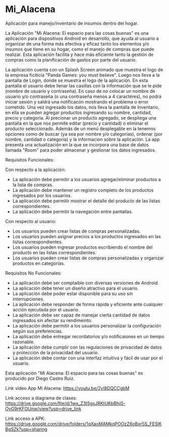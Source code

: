 # Mi_Alacena
Aplicación para manejo/inventario de insumos dentro del hogar.

La Aplicación "Mi Alacena: El espacio para las cosas buenas" es una aplicación para dispositivos Android en desarrollo, que ayuda al usuario a organizar de una forma más efectiva y eficaz tanto los elementos
y/o insumos que tiene en su hogar, como el manejo de compras que puede realizar. 
Esta aplicación facilita y hace más eficiente tanto la gestión de compras como la planificación de gastos por parte del usuario.

La aplicación cuenta con un Splash Screen animado que muestra el logo de la empresa ficiticia "Panda Games: you must beiieve". 
Luego nos lleva a la pantalla de Login, donde se muestra el logo de la aplicación. En esta pantalla el usuario debe llenar las casillas con la información que se le pide (nombre de usuario y contraseña).
En caso de no colocar un nombre de usuario y/o contraseña (o una contraseña menos a 4 caractéres), no podrá iniciar sesión y saldrá una notificacón mostrando el problema o error cometido.
Una vez ingresado los datos, nos lleva la pantalla de Inventario, en ella se pueden agregar productos ingresando su nombre, cantidad, precio y categoría. Al precionar un producto agregado, se despliega una pantalla en la que nos permite editar (precio y cantidad) o eliminar el producto seleccionado. Además de un menú desplegable en la tenemos opciones como de buscar (ya sea por nombre y/o categorías), ordenar (por nombre, cantidad o categoría) y la informacion sobre la aplicación. 
La app presenta una actualización en la que se incorpora una base de datos llamada "Room" para poder almacenar y gestionar los datos ingresados.


Requisitos Funcionales:

Con respecto a la aplicación:
- La aplicación debe permitir a los usuarios agregar/eliminar productos a la lista de compras.
- La aplicación debe mantener un registro completo de los productos ingresados por los usuarios.
- La aplicación debe permitir mostrar el detalle del producto de las listas correspondientes.
- La aplicación debe permitir la navegación entre pantallas.

Con respecto al usuario:
- Los usuarios pueden crear listas de compras personalizadas.
- Los usuarios pueden asignar precios a los productos ingresados en las listas correspondientes.
- Los usuarios pueden ingresar productos escribiendo el nombre del producto en las listas correspondientes.
- Los usuarios pueden crear listas de compras personalizadas y organizar productos en categorías.

Requisitos No Funcionales:

- La aplicación debe ser comptaible con diversas versiones de Android.
- La aplicación debe tener un diseño atractivo para el usuario.
- La aplicación debe poder estar disponible para su uso sin interrupciones.
- La aplicación debe responder de forma rápida y eficiente ante cualquier acción ejecutada por el usuario.
- La aplicación debe ser capaz de manejar cierta cantidad de datos ingresados sin afectar su rendimeinto.
- La aplicación debe permitir a los usuarios personalizar la configuración según sus preferencias.
- La aplicación debe entregar recordatorios y/o notificaiones en un tiempo razonable.
- La aplicación debe cumplir con las regulaciones de privacidad de datos y protección de la privacidad del usuario.
- La aplicación debe contar con una interfaz intuitiva y fácil de usar por el usuario.

Esta aplicación "Mi Alacena: El espacio para las cosas buenas" es producido por Diego Castro Ruiz. 

Link video App Mi Alacena: https://youtu.be/2yl8DQCCgbM

Link acceso a diagrama de clases: https://drive.google.com/file/d/1wx_Z3t5gsJRKtUKbBhiG-OyG9rKFOUnw/view?usp=drive_link

Link acceso a APK: https://drive.google.com/drive/folders/1qXaoMAMkqPOOzZ6oBxr5S_FESlKBgSZk?usp=sharing



